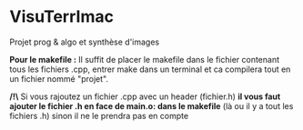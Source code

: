 # VisuTerrImac
Projet prog &amp; algo et synthèse d'images

**Pour le makefile :**
Il suffit de placer le makefile dans le fichier contenant tous les fichiers .cpp, entrer make dans un terminal et ca compilera tout en un fichier nommé "projet".

**/!\\** Si vous rajoutez un fichier .cpp avec un header (fichier.h) **il vous faut ajouter le fichier .h en face de main.o: dans le makefile** (là ou il y a tout les fichiers .h) sinon il ne le prendra pas en compte
 
